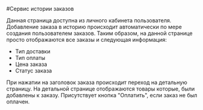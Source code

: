 #Сервис истории заказов

Данная страница доступна из личного кабинета 
пользователя. Добавление заказа в историю происходит автоматически 
по мере создания пользователем заказов. Таким образом, на данной странице
просто отображаются все заказы и следующая информация:

* Тип доставки
* Тип оплаты
* Цена заказа
* Статус заказа

При нажатии на заголовок заказа происходит переход на детальную страницу.
На детальной странице отображаются товары которые, были добавлены к заказу.
Присутствует кнопка "Оплатить", если заказ не был оплачен.


